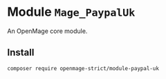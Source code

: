 # Module `Mage_PaypalUk`

An OpenMage core module.

## Install

``` bash
composer require openmage-strict/module-paypal-uk
```

